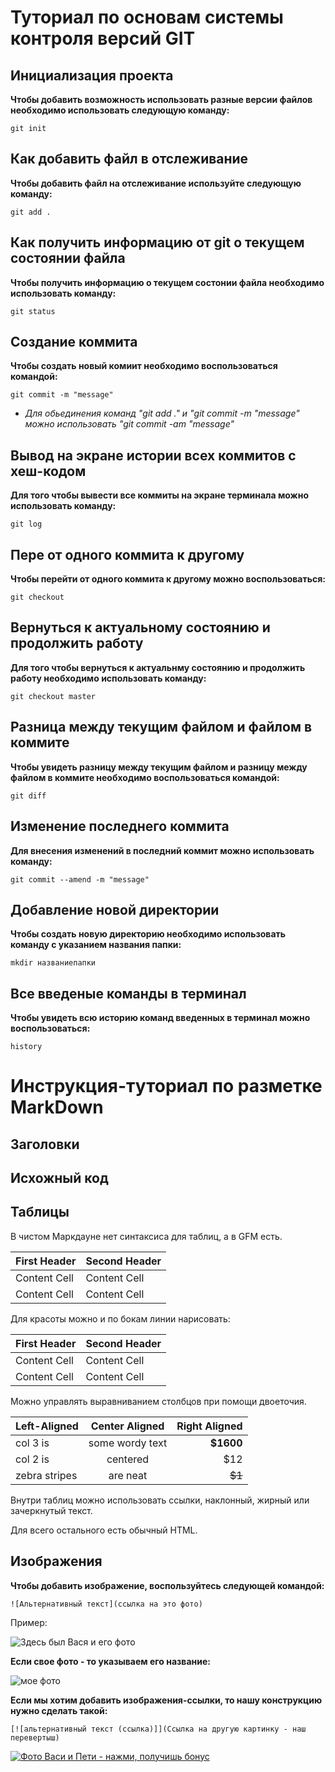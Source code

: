 # Туториал по основам системы контроля версий GIT


## Инициализация проекта
**Чтобы добавить возможность использовать разные версии файлов необходимо использовать следующую команду:**

```fix
git init
```


## Как добавить файл в отслеживание
**Чтобы добавить файл на отслеживание используйте следующую команду:**

```fix
git add .
```


## Как получить информацию от git о текущем состоянии файла
**Чтобы получить информацию о текущем состонии файла необходимо использовать команду:**

```fix
git status
```

## Создание коммита
**Чтобы создать новый комиит необходимо воспользоваться командой:**

```fix
git commit -m "message"
```

* _Для обьединения команд "git add ." и "git commit -m "message" можно использовать "git commit -am "message"_


## Вывод на экране истории всех коммитов с хеш-кодом
**Для того чтобы вывести все коммиты на экране терминала можно использовать команду:**

```fix
git log
```

## Пере от одного коммита к другому
**Чтобы перейти от одного коммита к другому можно воспользоваться:**

```fix
git checkout
```

## Вернуться к актуальному состоянию и продолжить работу
**Для того чтобы вернуться к актуальнму состоянию и продолжить работу необходимо использовать команду:**

```fix
git checkout master
```

## Разница между текущим файлом и файлом в коммите
**Чтобы увидеть разницу между текущим файлом и разницу между файлом в коммите необходимо воспользоваться командой:**

```fix
git diff
```

## Изменение последнего коммита
**Для внесения изменений в последний коммит можно использовать команду:**

```fix
git commit --amend -m "message"
```

## Добавление новой директории
**Чтобы создать новую директорию необходимо использовать команду с указанием названия папки:**

```fix
mkdir названиепапки
```

## Все введеные команды в терминал
**Чтобы увидеть всю историю команд введенных в терминал можно воспользоваться:**

```fix
history
```

# Инструкция-туториал по разметке MarkDown


## Заголовки 




## Исхожный код 




## Таблицы 

В чистом Маркдауне нет синтаксиса для таблиц, а в GFM
есть.

First Header | Second Header
------------- | -------------
Content Cell | Content Cell
Content Cell | Content Cell

Для красоты можно и по бокам линии нарисовать:

| First Header | Second Header |
| ------------- | ------------- |
| Content Cell | Content Cell |
| Content Cell | Content Cell |

Можно управлять выравниванием столбцов при помощи
двоеточия.

| Left-Aligned | Center Aligned | Right Aligned |
|:------------- |:---------------:| -------------:|
| col 3 is | some wordy text | **$1600** |
| col 2 is | centered | $12 |
| zebra stripes | are neat | ~~$1~~ |

Внутри таблиц можно использовать ссылки, наклонный,
жирный или зачеркнутый текст.

Для всего остального есть обычный HTML.

## Изображения 

**Чтобы добавить изображение, воспользуйтесь следующей командой:**

```
![Альтернативный текст](ссылка на это фото)
```
Пример:

![Здесь был Вася и его фото](https://demotivatorium.ru/sstorage/3/2018/04/05180845958254/demotivatorium_ru_zdes_bil_vasja_156848.jpg)

**Если свое фото - то указываем его название:**

![мое фото](monkeypuppet.jpg)

**Если мы хотим добавить изображения-ссылки, то нашу конструкцию нужно сделать такой:**

```
[![альтернативный текст (ссылка)]](Ссылка на другую картинку - наш перевертыш)
```

[![Фото Васи и Пети - нажми, получишь бонус](https://s15.stc.yc.kpcdn.net/share/i/4/2286484/wr-750.webp)](https://memepedia.ru/wp-content/uploads/2019/01/screenshot_45.png)
